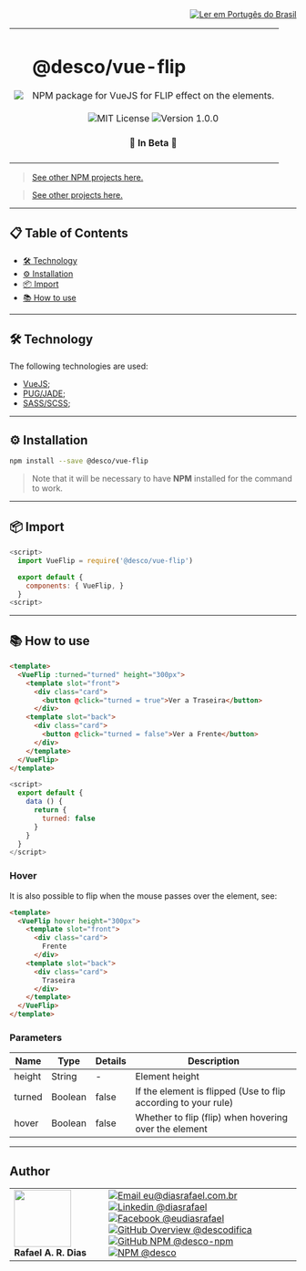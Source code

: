 <div align="right">
  <a href="README.md">
    <img alt="Ler em Portugês do Brasil" src="https://img.shields.io/static/v1?label=&message=🇧🇷 Ler em Português do Brasil&color=green&style=for-the-badge" />
  </a>
</div>

<table>
  <tr>
    <td><img src="https://i.ibb.co/Wsqqvz5/vue-flip.png"></td>
    <td>  
      <h1>@desco/vue-flip</h1>
      NPM package for VueJS for FLIP effect on the elements.
      <br /><br />
      <div align="center">
        <img alt="MIT License" src="https://img.shields.io/static/v1?label=License&message=MIT&color=green&style=for-the-badge">
        <img alt="Version 1.0.0" src="https://img.shields.io/static/v1?label=Version&message=1.0.0&color=blue&style=for-the-badge">
      </div>
      <h4 align="center"> 
        🧪 In Beta 🚀
      </h4>
    </td>
  </tr>
</table>

> <a href="https://github.com/desco-npm" target="_blank">See other NPM projects here.</a>

> <a href="https://github.com/descoifica" target="_blank">See other projects here.</a>

---

## 📋 Table of Contents

* [🛠️ Technology](#Technology)
* [⚙️ Installation](#Installation)
* [📦 Import](#Import)
* [📚 How to use](#How-to-use)

---

<a name="Technology"></a>

## 🛠️ Technology

The following technologies are used:

* [VueJS](https://vuejs.org/);
* [PUG/JADE](https://jade-lang.com/);
* [SASS/SCSS](https://sass-lang.com/);

---
<a name="Installation"></a>

## ⚙️ Installation

```bash
npm install --save @desco/vue-flip
```

> Note that it will be necessary to have **NPM** installed for the command to work.

---

<a name="Import"></a>

## 📦 Import

```js
<script>
  import VueFlip = require('@desco/vue-flip')

  export default {
    components: { VueFlip, }
  }
<script>
```

---

<a name="How-to-use"></a>

## 📚 How to use

```html
<template>
  <VueFlip :turned="turned" height="300px">
    <template slot="front">
      <div class="card">
        <button @click="turned = true">Ver a Traseira</button>
      </div>
    <template slot="back">
      <div class="card">
        <button @click="turned = false">Ver a Frente</button>
      </div>
    </template>
  </VueFlip>
</template>
```

```js
<script>
  export default {
    data () {
      return {
        turned: false
      }
    }
  }
</script>
```

### Hover

It is also possible to flip when the mouse passes over the element, see:

```html
<template>
  <VueFlip hover height="300px">
    <template slot="front">
      <div class="card">
        Frente
      </div>
    <template slot="back">
      <div class="card">
        Traseira
      </div>
    </template>
  </VueFlip>
</template>
```

### Parameters

| Name | Type | Details | Description
| --- | --- | --- | ---
| height | String | - | Element height
| turned | Boolean | false | If the element is flipped (Use to flip according to your rule)
| hover | Boolean | false | Whether to flip (flip) when hovering over the element

---

## Author

<table>
  <tr>
    <td width="150px">
      <img src="https://scontent.fsdu1-1.fna.fbcdn.net/v/t1.0-9/539886_235546170253505_5977326689811409130_n.jpg?_nc_cat=106&ccb=3&_nc_sid=174925&_nc_eui2=AeGgFWn_fWInwRkTo3mHSP993TbQ0TzG0Y3dNtDRPMbRjS-eZL1tr4I5maqz6O-jva9qWnIxKOsD3UtSm9CTeCys&_nc_ohc=Qw6NaDGrtIgAX9uFF2c&_nc_ht=scontent.fsdu1-1.fna&oh=5ebac9874d7a24e157c8c99fd965c2a4&oe=606539CE" width="100px;" alt=""/>
      <b>Rafael A. R. Dias</b>
    </td>
    <td>  
      <a href="mailto:eu@diasrafael.com.br" target="_blank" >
        <img alt="Email eu@diasrafael.com.br" src="https://img.shields.io/static/v1?label=Email&message=eu@diasrafael.com.br&color=red&logo=gmail&style=for-the-badge">
      </a>
      <a href="https://www.linkedin.com/in/diasrafael/" target="_blank">
        <img alt="Linkedin @diasrafael" src="https://img.shields.io/static/v1?label=Linkedin&message=@diasrafael&color=blue&logo=linkedin&style=for-the-badge">
      </a>
      <a href="https://www.facebook.com/eudiasrafael" target="_blank">
        <img alt="Facebook @eudiasrafael" src="https://img.shields.io/static/v1?label=Facebook&message=@eudiasrafael&color=blue&logo=facebook&style=for-the-badge">
      </a>
      <a href="https://github.com/descodifica" target="_blank">
        <img alt="GitHub Overview @descodifica" src="https://img.shields.io/static/v1?label=GitHub Overview&message=@descodifica&color=black&logo=github&style=for-the-badge">
      </a>
      <a href="https://github.com/desco-npm" target="_blank">
        <img alt="GitHub NPM @desco-npm" src="https://img.shields.io/static/v1?label=GitHub NPM&message=@desco-npm&color=black&logo=github&style=for-the-badge">
      </a>
      <a href="https://www.npmjs.com/org/desco" target="_blank">
        <img alt="NPM @desco" src="https://img.shields.io/static/v1?label=NPM&message=@desco&color=red&logo=npm&style=for-the-badge">
      </a>
    </td>
  </tr>
</table>
